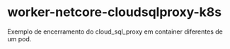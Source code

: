 # worker-netcore-cloudsqlproxy-k8s
Exemplo de encerramento do cloud_sql_proxy em container diferentes de um pod.
